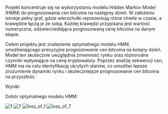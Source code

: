  Projekt koncentruje się na wykorzystaniu modelu Hidden Markov Model (HMM) do prognozowania cen bitcoina na następny dzień. W założeniu istnieje pełny graf, gdzie wierzchołki reprezentują różne chwile w czasie, a krawędzie łączą je ze sobą. Każdej krawędzi przypisana jest wartość numeryczna, odzwierciedlająca prognozowaną cenę bitcoina na danym etapie.

Celem projektu jest znalezienie optymalnego modelu HMM, umożliwiającego precyzyjne prognozowanie cen bitcoina na kolejny dzień. Model ten skutecznie uwzględnia zmienność rynku oraz różnorodne czynniki wpływające na cenę kryptowaluty. Poprzez analizę sekwencji cen, HMM ma na celu identyfikację ukrytych stanów, co umożliwi lepsze zrozumienie dynamiki rynku i skuteczniejsze prognozowanie cen bitcoina na przyszłość. 

Wyniki

Dobór optymalnego modelu HMM: 


![1](https://github.com/vlados200499/GHMM/assets/60090987/674fb80e-f0c3-4c20-bd94-60ecc5ea9f59)
![7](https://github.com/vlados200499/GHMM/assets/60090987/016d6394-7dd0-4cc7-b79c-de72fc0f7284)
![loss_of_1](https://github.com/vlados200499/GHMM/assets/60090987/82d6111b-bd47-4b4d-82f9-07d42c72a84b)
![loss_of_7](https://github.com/vlados200499/GHMM/assets/60090987/d06af371-d403-4738-93fd-381972f27f51)

